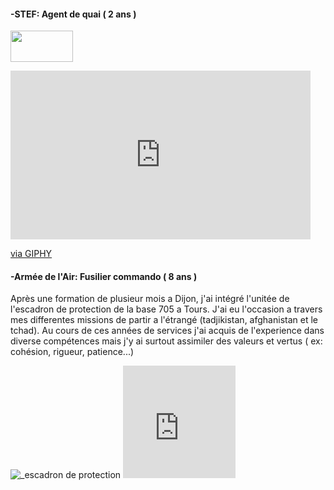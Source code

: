 <h4>-STEF: Agent de quai ( 2 ans )</h4>   
     
 <p><img width="100" height="50" src= "https://fracademic.com/pictures/frwiki/76/Logo_STEF-TFE.JPG" ></p>  
 <iframe src="https://giphy.com/embed/l41JRjlOiMismEPcI" width="480" height="270" frameBorder="0" class="giphy-embed" allowFullScreen> </iframe><p><a href="https://giphy.com/gifs/lol-oopsy-loading-dock-l41JRjlOiMismEPcI">via GIPHY</a></p>



<h4>-Armée de l'Air: Fusilier commando ( 8 ans )</h4>
  <p>
    Après une formation de plusieur mois a Dijon, j'ai intégré l'unitée de l'escadron de protection de la base 705 a Tours. J'ai eu l'occasion a travers mes differentes missions de partir a l'étrangé (tadjikistan, afghanistan et le tchad).
    Au cours de ces années de services j'ai acquis de l'experience dans diverse compétences mais j'y ai surtout assimiler des valeurs et vertus ( ex: cohésion, rigueur, patience...)
  </p>
  
  <p>
    <a>
    <img src="https://unplyondotorg.files.wordpress.com/2015/11/fusco512.png?w=150&h=150" alt="_escadron de protection">
    <iframe src= "https://giphy.com/embed/9P94yLRR2R4LFNNXIg" width="180" height="180" frameBorder="0" class="giphy-embed" allowFullScreen>
    </a>
  </p>
  
<h4>-STEF - Agent de quai ( 2 ans )</h4>



      

 
